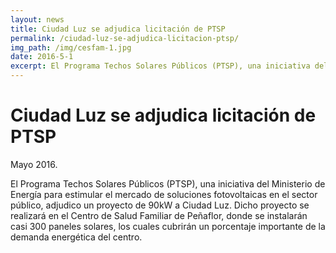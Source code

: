 ```yaml
---
layout: news
title: Ciudad Luz se adjudica licitación de PTSP
permalink: /ciudad-luz-se-adjudica-licitacion-ptsp/
img_path: /img/cesfam-1.jpg
date: 2016-5-1
excerpt: El Programa Techos Solares Públicos (PTSP), una iniciativa del Ministerio de Energía para estimular el mercado de soluciones fotovoltaicas en el...
---
```


# Ciudad Luz se adjudica licitación de PTSP

Mayo 2016.

El Programa Techos Solares Públicos (PTSP), una iniciativa del Ministerio de Energía para estimular el mercado de soluciones fotovoltaicas en el sector público, adjudico un proyecto de 90kW a Ciudad Luz. Dicho proyecto se realizará en el Centro de Salud Familiar de Peñaflor, donde se instalarán casi 300 paneles solares, los cuales cubrirán un porcentaje importante de la demanda energética del centro.
